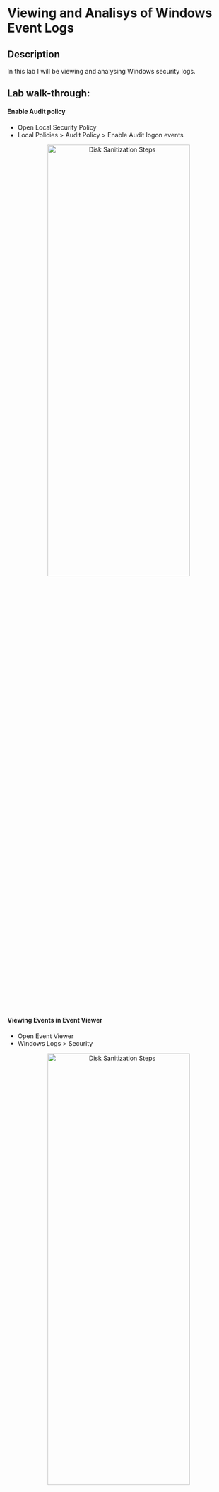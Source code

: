 <h1>Viewing and Analisys of Windows Event Logs</h1>

<h2>Description</h2>

In this lab I will be viewing and analysing Windows security logs.
<h2>Lab walk-through:</h2>

#### Enable Audit policy
- Open Local Security Policy
- Local Policies > Audit Policy > Enable Audit logon events

<p align="center"><img src="https://i.imgur.com/CJDUu5N.png" height="50%" width="80%" alt="Disk Sanitization Steps"/>
<br />

#### Viewing Events in Event Viewer
- Open Event Viewer
- Windows Logs > Security
<p align="center"><img src="https://i.imgur.com/aW1OEnU.png" height="50%" width="80%" alt="Disk Sanitization Steps"/>
<br />
 
- in the right panel we can filter the log for event ID 4625 (logon failure):
<p align="center">
<img src="https://i.imgur.com/SX3S1Ue.png" height="50%" width="80%" alt="Disk Sanitization Steps"/>
<br />
<br />
<p align="center"><img src="https://i.imgur.com/RfgZZ7G.png" height="50%" width="80%" alt="Disk Sanitization Steps"/>

- C:\Windows\System32\winevt\Logs to view the system logs:
<p align="center"><img src="https://i.imgur.com/pwVpKyD.png" height="50%" width="80%" alt="Disk Sanitization Steps"/><br />

We can double-click on any log to view a detailed information about the captured event.<br />

This concludes the demonstration showing how to configure, view and analyze Windows event logs.
